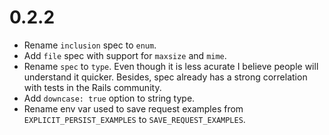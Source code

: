 # 0.2.2

- Rename `inclusion` spec to `enum`.
- Add `file` spec with support for `maxsize` and `mime`.
- Rename `spec` to `type`. Even though it is less acurate I believe people will
  understand it quicker. Besides, spec already has a strong correlation with
  tests in the Rails community.
- Add `downcase: true` option to string type.
- Rename env var used to save request examples from `EXPLICIT_PERSIST_EXAMPLES`
  to `SAVE_REQUEST_EXAMPLES`.
